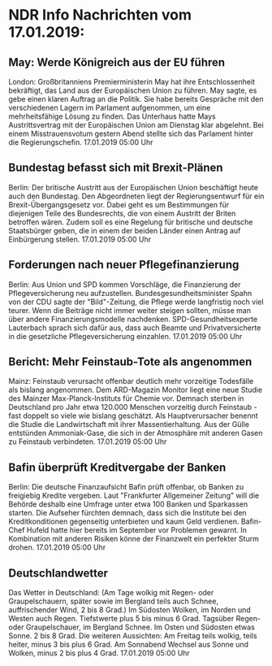 # NDR Info Nachrichten vom 17.01.2019:


## May: Werde Königreich aus der EU führen
London:	Großbritanniens Premierministerin May hat ihre Entschlossenheit bekräftigt, das Land aus der Europäischen Union zu führen. May sagte, es gebe einen klaren Auftrag an die Politik. Sie habe bereits Gespräche mit den verschiedenen Lagern im Parlament aufgenommen, um eine mehrheitsfähige Lösung zu finden. Das Unterhaus hatte Mays Austrittsvertrag mit der Europäischen Union am Dienstag klar abgelehnt. Bei einem Misstrauensvotum gestern Abend stellte sich das Parlament hinter die Regierungschefin. 17.01.2019 05:00 Uhr 

## Bundestag befasst sich mit Brexit-Plänen
Berlin: Der britische Austritt aus der Europäischen Union beschäftigt heute auch den Bundestag. Den Abgeordneten liegt der Regierungsentwurf für ein Brexit-Übergangsgesetz vor. Dabei geht es um Bestimmungen für diejenigen Teile des Bundesrechts, die von einem Austritt der Briten betroffen wären. Zudem soll es eine Regelung für britische und deutsche Staatsbürger geben, die in einem der beiden Länder einen Antrag auf Einbürgerung stellen. 17.01.2019 05:00 Uhr 

## Forderungen nach neuer Pflegefinanzierung
Berlin:	Aus Union und SPD kommen Vorschläge, die Finanzierung der Pflegeversicherung neu aufzustellen. Bundesgesundheitsminister Spahn von der CDU sagte der "Bild"-Zeitung, die Pflege werde langfristig noch viel teurer. Wenn die Beiträge nicht immer weiter steigen sollten, müsse man über andere Finanzierungsmodelle nachdenken. SPD-Gesundheitsexperte Lauterbach sprach sich dafür aus, dass auch Beamte und Privatversicherte in die gesetzliche Pflegeversicherung einzahlen. 17.01.2019 05:00 Uhr 

## Bericht: Mehr Feinstaub-Tote als angenommen
Mainz:	Feinstaub verursacht offenbar deutlich mehr vorzeitige Todesfälle als bislang angenommen. Dem ARD-Magazin Monitor liegt eine neue Studie des Mainzer Max-Planck-Instituts für Chemie vor. Demnach sterben in Deutschland pro Jahr etwa 120.000 Menschen vorzeitig durch Feinstaub - fast doppelt so viele wie bislang geschätzt. Als Hauptverursacher benennt die Studie die Landwirtschaft mit ihrer Massentierhaltung. Aus der Gülle entstünden Ammoniak-Gase, die sich in der Atmosphäre mit anderen Gasen zu Feinstaub verbindeten. 17.01.2019 05:00 Uhr 

## Bafin überprüft Kreditvergabe der Banken
Berlin: Die deutsche Finanzaufsicht Bafin prüft offenbar, ob Banken zu freigiebig Kredite vergeben. Laut "Frankfurter Allgemeiner Zeitung" will die Behörde deshalb eine Umfrage unter etwa 100 Banken und Sparkassen starten. Die Aufseher fürchten demnach, dass sich die Institute bei den Kreditkonditionen gegenseitig unterbieten und kaum Geld verdienen. Bafin-Chef Hufeld hatte hier bereits im September vor Problemen gewarnt. In Kombination mit anderen Risiken könne der Finanzwelt ein perfekter Sturm drohen. 17.01.2019 05:00 Uhr 

## Deutschlandwetter
Das Wetter in Deutschland:
(Am Tage wolkig mit Regen- oder Graupelschauern, später sowie im Bergland teils auch Schnee, auffrischender Wind, 2 bis 8 Grad.) Im Südosten Wolken, im Norden und Westen auch Regen. Tiefstwerte plus 5 bis minus 6 Grad. Tagsüber Regen- oder Graupelschauer, im Bergland Schnee. Im Osten und Südosten etwas Sonne. 2 bis 8 Grad. Die weiteren Aussichten: Am Freitag teils wolkig, teils heiter, minus 3 bis plus 6 Grad. Am Sonnabend Wechsel aus Sonne und Wolken, minus 2 bis plus 4 Grad. 17.01.2019 05:00 Uhr 
